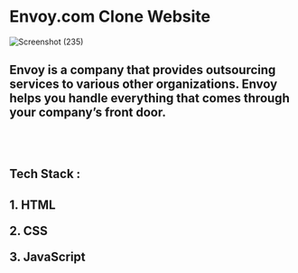 # Envoy.com Clone Website

![Screenshot (235)](https://user-images.githubusercontent.com/105915717/201954091-48b91017-2bf6-4925-b622-3a8011bf3c03.png)
<br>
<h2>Envoy is a company that provides outsourcing services to various other organizations. Envoy helps you handle everything that comes through your company’s front door.<h2/>
<br>
<h2>Tech Stack :<h2/>
<p>1. HTML<p/>
<p>2. CSS<p/>
<p>3. JavaScript<p/>
